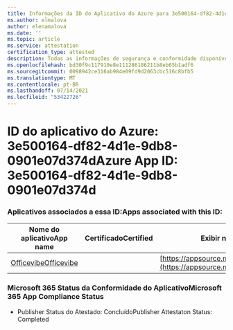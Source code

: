 ```yaml
---
title: Informações da ID do Aplicativo do Azure para 3e500164-df82-4d1e-9db8-0901e07d374d
ms.author: elmalova
author: elenamalova
ms.date: ''
ms.topic: article
ms.service: attestation
certification_type: attested
description: Todas as informações de segurança e conformidade disponíveis para o 3e500164-df82-4d1e-9db8-0901e07d374d.
ms.openlocfilehash: bd30f9c117910e8e111286186211b8eb65b1adf6
ms.sourcegitcommit: 0098942ce316ab984e09fd9d2063cbc516c8bfb5
ms.translationtype: MT
ms.contentlocale: pt-BR
ms.lasthandoff: 07/14/2021
ms.locfileid: "53422726"
---
```

# <a name="azure-app-id-3e500164-df82-4d1e-9db8-0901e07d374d"></a><span data-ttu-id="b602c-103">ID do aplicativo do Azure: 3e500164-df82-4d1e-9db8-0901e07d374d</span><span class="sxs-lookup"><span data-stu-id="b602c-103">Azure App ID: 3e500164-df82-4d1e-9db8-0901e07d374d</span></span>


### <a name="apps-associated-with-this-id"></a><span data-ttu-id="b602c-104">Aplicativos associados a essa ID:</span><span class="sxs-lookup"><span data-stu-id="b602c-104">Apps associated with this ID:</span></span>
| <span data-ttu-id="b602c-105">**Nome do aplicativo**</span><span class="sxs-lookup"><span data-stu-id="b602c-105">**App name**</span></span> | <span data-ttu-id="b602c-106">**Certificado**</span><span class="sxs-lookup"><span data-stu-id="b602c-106">**Certified**</span></span> | <span data-ttu-id="b602c-107">**Exibir no AppSource**</span><span class="sxs-lookup"><span data-stu-id="b602c-107">**View in AppSource**</span></span> |
|-|-|-|
| [<span data-ttu-id="b602c-108">Officevibe</span><span class="sxs-lookup"><span data-stu-id="b602c-108">Officevibe</span></span>](https://docs.microsoft.com/en-us/microsoft-365-app-certification/forward/WA200002508) |  | [https://appsource.microsoft.com/product/office/WA200002508](https://appsource.microsoft.com/product/office/WA200002508) |

### <a name="microsoft-365-app-compliance-status"></a><span data-ttu-id="b602c-109">Microsoft 365 Status da Conformidade do Aplicativo</span><span class="sxs-lookup"><span data-stu-id="b602c-109">Microsoft 365 App Compliance Status</span></span>
- <span data-ttu-id="b602c-110">Publisher Status do Atestado: Concluído</span><span class="sxs-lookup"><span data-stu-id="b602c-110">Publisher Attestaton Status: Completed</span></span>
